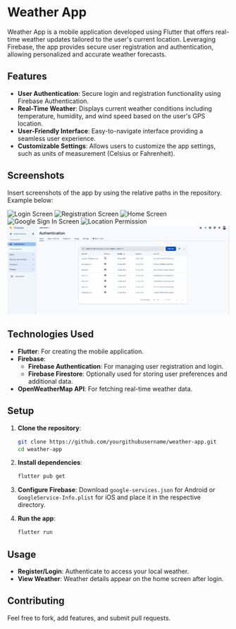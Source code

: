 # Weather App

Weather App is a mobile application developed using Flutter that offers real-time weather updates tailored to the user's current location. Leveraging Firebase, the app provides secure user registration and authentication, allowing personalized and accurate weather forecasts.

## Features

- **User Authentication**: Secure login and registration functionality using Firebase Authentication.
- **Real-Time Weather**: Displays current weather conditions including temperature, humidity, and wind speed based on the user's GPS location.
- **User-Friendly Interface**: Easy-to-navigate interface providing a seamless user experience.
- **Customizable Settings**: Allows users to customize the app settings, such as units of measurement (Celsius or Fahrenheit).

## Screenshots

Insert screenshots of the app by using the relative paths in the repository. Example below:

![Login Screen](screenshot/ss2.png)
![Registration Screen](screenshot/ss3.png)
![Home Screen](screenshot/ss4.png)
![Google Sign In Screen](screenshot/ss5.png)
![Location Permission](screenshot/ss6.png)
![Firebase User Database](screenshot/ss1.png)


## Technologies Used

- **Flutter**: For creating the mobile application.
- **Firebase**:
  - **Firebase Authentication**: For managing user registration and login.
  - **Firebase Firestore**: Optionally used for storing user preferences and additional data.
- **OpenWeatherMap API**: For fetching real-time weather data.

## Setup

1. **Clone the repository**:
    ```bash
    git clone https://github.com/yourgithubusername/weather-app.git
    cd weather-app
    ```

2. **Install dependencies**:
    ```bash
    flutter pub get
    ```

3. **Configure Firebase**:
    Download `google-services.json` for Android or `GoogleService-Info.plist` for iOS and place it in the respective directory.

4. **Run the app**:
    ```bash
    flutter run
    ```

## Usage

- **Register/Login**: Authenticate to access your local weather.
- **View Weather**: Weather details appear on the home screen after login.

## Contributing

Feel free to fork, add features, and submit pull requests.
